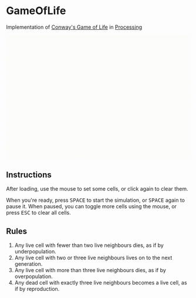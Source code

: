 # GameOfLife
Implementation of [Conway's Game of Life](https://en.wikipedia.org/wiki/Conway%27s_Game_of_Life) in [Processing](https://processing.org/)

![Screenshot](https://github.com/James-P-D/ProcessingDump/blob/master/src/GameOfLife/screenshot.gif)

## Instructions

After loading, use the mouse to set some cells, or click again to clear them.

When you're ready, press <kbd>SPACE</kbd> to start the simulation, or <kbd>SPACE</kbd> again to pause it. When paused, you can toggle more cells using the mouse, or press <kbd>ESC</kbd> to clear all cells.

## Rules

1. Any live cell with fewer than two live neighbours dies, as if by underpopulation.
2. Any live cell with two or three live neighbours lives on to the next generation.
3. Any live cell with more than three live neighbours dies, as if by overpopulation.
4. Any dead cell with exactly three live neighbours becomes a live cell, as if by reproduction.
